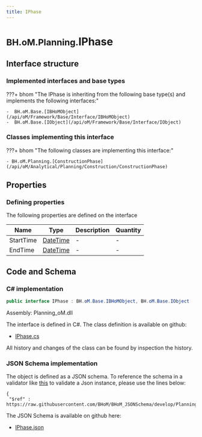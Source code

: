 ```yaml
---
title: IPhase
---
```


# <small>BH.oM.Planning.</small>**IPhase**



## Interface structure

### Implemented interfaces and base types

???+ bhom "The IPhase is inheriting from the following base type(s) and implements the following interfaces:"

    -  BH.oM.Base.[IBHoMObject](/api/oM/Framework/Base/Interface/IBHoMObject)
    -  BH.oM.Base.[IObject](/api/oM/Framework/Base/Interface/IObject)


### Classes implementing this interface

???+ bhom "The following classes are implementing this interface:"

    - BH.oM.Planning.[ConstructionPhase](/api/oM/Analytical/Planning/Construction/ConstructionPhase)


## Properties



### Defining properties

The following properties are defined on the interface

| Name             | Type             | Description      | Quantity         |
|------------------|------------------|------------------|------------------|
| StartTime | [DateTime](https://learn.microsoft.com/en-us/dotnet/api/System.DateTime?view=netstandard-2.0) | - | - |
| EndTime | [DateTime](https://learn.microsoft.com/en-us/dotnet/api/System.DateTime?view=netstandard-2.0) | - | - |


## Code and Schema

### C# implementation

``` C# title="C#"
public interface IPhase : BH.oM.Base.IBHoMObject, BH.oM.Base.IObject
```

Assembly: Planning_oM.dll

The interface is defined in C#. The class definition is available on github:

- [IPhase.cs](https://github.com/BHoM/BHoM/blob/develop/Planning_oM/IPhase.cs)

All history and changes of the class can be found by inspection the history.
### JSON Schema implementation

The object is defined as a JSON schema. To reference the schema in a validator like [this](https://www.jsonschemavalidator.net/) to validate a Json instance, please use the lines below:

``` { .json .copy .select } title="JSON Schema"
{
 "$ref" : https://raw.githubusercontent.com/BHoM/BHoM_JSONSchema/develop/Planning_oM/IPhase.json}
```

The JSON Schema is available on github here:

- [IPhase.json](https://github.com/BHoM/BHoM_JSONSchema/blob/develop/Planning_oM/IPhase.json)
